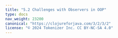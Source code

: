 ```yaml
---
title: "5.2 Challenges with Observers in OOP"
type: docs
nav_weight: 23200
canonical: "https://clojureforjava.com/3/2/3/2"
license: "© 2024 Tokenizer Inc. CC BY-NC-SA 4.0"
---
```

